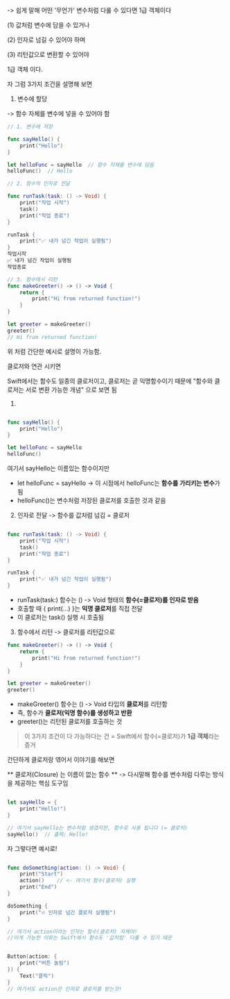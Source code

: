 -> 쉽게 말해 어떤 '무언가' 변수처럼 다룰 수 있다면 1급 객체이다

(1) 값처럼 변수에 담을 수 있거나

(2) 인자로 넘길 수 있어야 하며

(3) 리턴값으로 변환할 수 있어야

1급 객체 이다.


자 그럼 3가지 조건을 설명해 보면

1. 변수에 할당

-> 함수 자체를 변수에 넣을 수 있어야 함
``` swift
// 1. 변수에 저장

func sayHello() {
    print("Hello")
}

let helloFunc = sayHello  // 함수 자체를 변수에 담음
helloFunc()  // Hello

// 2. 함수의 인자로 전달

func runTask(task: () -> Void) {
    print("작업 시작")
    task()
    print("작업 종료")
}

runTask {
    print("✅ 내가 넘긴 작업이 실행됨")
}
작업시작
✅ 내가 넘긴 작업이 실행됨
작업종료

// 3. 함수에서 리턴
func makeGreeter() -> () -> Void {
    return {
        print("Hi from returned function!")
    }
}

let greeter = makeGreeter()
greeter()
// Hi from returned function!
```

위  처럼 간단한 예시로 설명이 가능함.


클로저와 연관 시키면

Swift에서는 함수도 일종의 클로저이고, 클로저는 곧 익명함수이기 때문에
"함수와 클로저는 서로 변환 가능한 개념" 으로 보면 됨

1. 
``` swift

func sayHello() {
    print("Hello")
}

let helloFunc = sayHello
helloFunc()
```

여기서 sayHello는 이름있는 함수이지만 
- let helloFunc = sayHello → 이 시점에서 helloFunc는 **함수를 가리키는 변수**가 됨
- helloFunc()는 변수처럼 저장된 클로저를 호출한 것과 같음


2. 인자로 전달 -> 함수를 값처럼 넘김 = 클로저

``` swift

func runTask(task: () -> Void) {
    print("작업 시작")
    task()
    print("작업 종료")
}

runTask {
    print("✅ 내가 넘긴 작업이 실행됨")
}
```

- runTask(task:) 함수는 () -> Void 형태의 **함수(=클로저)를 인자로 받음**
- 호출할 때 { print(...) }는 **익명 클로저**를 직접 전달
- 이 클로저는 task() 실행 시 호출됨

3. 함수에서 리턴 -> 클로저를 리턴값으로


``` swift
func makeGreeter() -> () -> Void {
    return {
        print("Hi from returned function!")
    }
}

let greeter = makeGreeter()
greeter()
```

- makeGreeter() 함수는 () -> Void 타입의 **클로저**를 리턴함
- 즉, 함수가 **클로저(익명 함수)를 생성하고 반환**
- greeter()는 리턴된 클로저를 호출하는 것


> 이 3가지 조건이 다 가능하다는 건 = Swift에서 함수(=클로저)가 **1급 객체**라는 증거



















간단하게 클로저랑 엮어서 이야기를 해보면

** 클로저(Closure) 는 이름이 없는 함수 **
-> 다시말해 함수를 변수처럼 다루는 방식을 제공하는 핵심 도구임

``` swift

let sayHello = {
    print("Hello!")
}

// 여기서 sayHello는 변수처럼 생겼지만, 함수로 사용 됩니다 (= 클로저)
sayHello()  // 출력: Hello!

```

자 그렇다면 예시로!

``` swift

func doSomething(action: () -> Void) {
    print("Start")
    action()    // <- 여기서 함수(클로저) 실행
    print("End")
}

doSomething {
    print("🔥 인자로 넘긴 클로저 실행됨")
}

// 여기서 action이라는 인자는 함수(클로저) 자체야!
//이게 가능한 이유는 Swift에서 함수도 '값처럼' 다룰 수 있기 때문
```

``` swift

Button(action: {
    print("버튼 눌림")
}) {
    Text("클릭")
}
// 여기서도 action은 인자로 클로저를 받는것!


```

